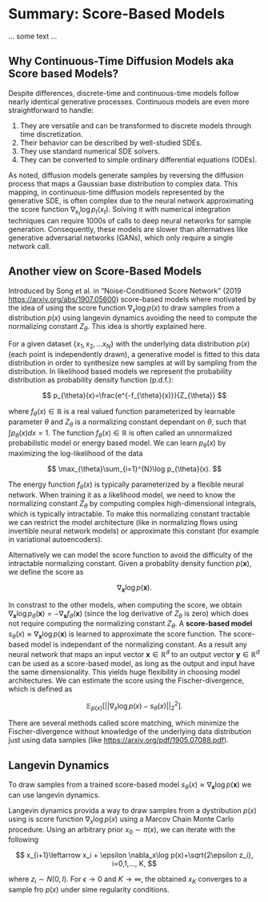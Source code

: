 # Summary: Score-Based Models

... some text ...


## Why Continuous-Time Diffusion Models aka Score based Models?
Despite differences, discrete-time and continuous-time models follow nearly identical generative processes. Continuous models are even more straightforward to handle:

   1. They are versatile and can be transformed to discrete models through time discretization.
   2. Their behavior can be described by well-studied SDEs.
   3. They use standard numerical SDE solvers.
   4. They can be converted to simple ordinary differential equations (ODEs).

As noted, diffusion models generate samples by reversing the diffusion process that maps a Gaussian base distribution to complex data. This mapping, in continuous-time diffusion models represented by the generative SDE, is often complex due to the neural network approximating the score function $\nabla_{x_{t}}\log p_{t}(x_{t})$. Solving it with numerical integration techniques can require 1000s of calls to deep neural networks for sample generation. Consequently, these models are slower than alternatives like generative adversarial networks (GANs), which only require a single network call.


## Another view on Score-Based Models

Introduced by Song et al. in “Noise-Conditioned Score Network” (2019 https://arxiv.org/abs/1907.05600) score-based models where motivated by the idea of using the score function $\nabla_x \log p(x)$ to draw samples from a distribution $p(x)$ using langevin dynamics avoiding the need to compute the normalizing constant $Z_\theta$. This idea is shortly explained here. 

For a given dataset $\{x_1, x_2, ... x_N\}$ with the underlying data distribution $p(x)$ (each point is independently drawn), a generative model is fitted to this data distribution in order to synthesize new samples at will by sampling from the distribution. In likelihood based models we represent the probability distribution as probability density function (p.d.f.): 

$$
p_{\theta}(x)=\frac{e^{-f_{\theta}(x)}}{Z_{\theta}}
$$

where $f_{\theta}(x) \in \mathbb{R}$ is a real valued function parameterized by learnable parameter $\theta$ and $Z_{\theta}$ is a normalizing constant dependant on $\theta$, such that $\int p_{\theta}(x)dx=1$. The function $f_{\theta}(x) \in \mathbb{R}$ is often called an unnormalized probabilistic model or energy based model. We can learn $p_{\theta}(x)$ by maximizing the log-likelihood of the data 

$$
\max_{\theta}\sum_{i=1}^{N}\log p_{\theta}(x).
$$

The energy function $f_{\theta}(x)$ is typically parameterized by a flexible neural network. When training it as a likelihood model, we need to know the normalizing constant $Z_\theta$ by computing complex high-dimensional integrals, which is typically intractable. To make this normalizing constant tractable we can restrict the model architecture (like in normalizing flows using invertible neural network models) or approximate this constant (for example in variational autoencoders). 

Alternatively we can model the score function to avoid the difficulty of the intractable normalizing constant. Given a probablity density function $p(\mathbf{x})$, we define the score as

$$
\nabla_\mathbf{x} \log p(\mathbf{x}).
$$

In constrast to the other models, when computing the score, we obtain $\nabla_\mathbf{x} \log p_\theta(\mathbf{x}) = -\nabla_\mathbf{x} f_\theta(\mathbf{x})$ (since the log derivative of $Z_\theta$ is zero) which does not require computing the normalizing constant $Z_\theta$. A **score-based model** $s_{\theta}(x)\approx \nabla_\mathbf{x} \log p(\mathbf{x})$ is learned to approximate the score function. The score-based model is independant of the normalizing constant. As a result any neural network that maps an input vector $\mathbf{x} \in \mathbb{R}^d$ to an output vector $\mathbf{y} \in \mathbb{R}^d$ can be used as a score-based model, as long as the output and input have the same dimensionality. This yields huge flexibility in choosing model architectures. We can estimate the score using the Fischer-divergence, which is defined as

$$
\mathbb{E}_{p(x)}[||\nabla_x \log p(x)-s_{\theta}(x)||_2^2].
$$

There are several methods called score matching, which minimize the Fischer-divergence without knowledge of the underlying data distribution just using data samples (like https://arxiv.org/pdf/1905.07088.pdf). 

## Langevin Dynamics

To draw samples from a trained score-based model $s_{\theta}(x)\approx \nabla_\mathbf{x} \log p(\mathbf{x})$ we can use langevin dynamics. 

Langevin dynamics provida a way to draw samples from a dystribution $p(x)$ using is score function $\nabla_x \log p(x)$ using a Marcov Chain Monte Carlo procedure. Using an arbitrary prior $x_0 \sim \pi(x)$, we can iterate with the following

$$
x_{i+1}\leftarrow x_i + \epsilon \nabla_x\log p(x)+\sqrt{2\epsilon z_i}, i=0,1,..., K, 
$$

where $z_i\sim N(0,I)$. For $\epsilon \rightarrow 0$ and $K \rightarrow \infty$, the obtained $x_K$ converges to a sample fro $p(x)$ under sime regularity conditions. 

